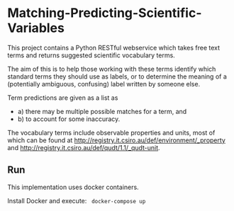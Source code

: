 # Matching-Predicting-Scientific-Variables
This project contains a Python RESTful webservice which takes free text terms and returns suggested scientific vocabulary terms. 

The aim of this is to help those working with these terms identify which standard terms they should use as labels, or to determine the meaning of a (potentially ambiguous, confusing) label written by someone else. 

Term predictions are given as a list as 
<ul>
  <li> a) there may be multiple possible matches for a term, and </li>
  <li>b) to account for some inaccuracy.</li>
 </ul>

The vocabulary terms include observable properties and units, most of which can be found at http://registry.it.csiro.au/def/environment/_property and http://registry.it.csiro.au/def/qudt/1.1/_qudt-unit.

## Run
This implementation uses docker containers. 

Install Docker and execute: <code>  docker-compose up </code>
